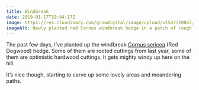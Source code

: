 ```yaml
---
title: Windbreak
date: 2019-01-17T19:44:17Z
image: https://res.cloudinary.com/growdigital/image/upload/v1547720847/hedge-6A5FC031.jpg
imageAlt: Newly planted red Cornus windbreak hedge in a patch of rough grass
---
```


The past few days, I’ve planted up the windbreak [Cornus sericea](https://pfaf.org/user/plant.aspx?latinname=Cornus+sericea) (Red Dogwood) hedge. Some of them are rooted cuttings from last year, some of them are optimistic hardwood cuttings. It gets mighty windy up here on the hill.

It’s nice though, starting to carve up some lovely areas and meandering paths.
